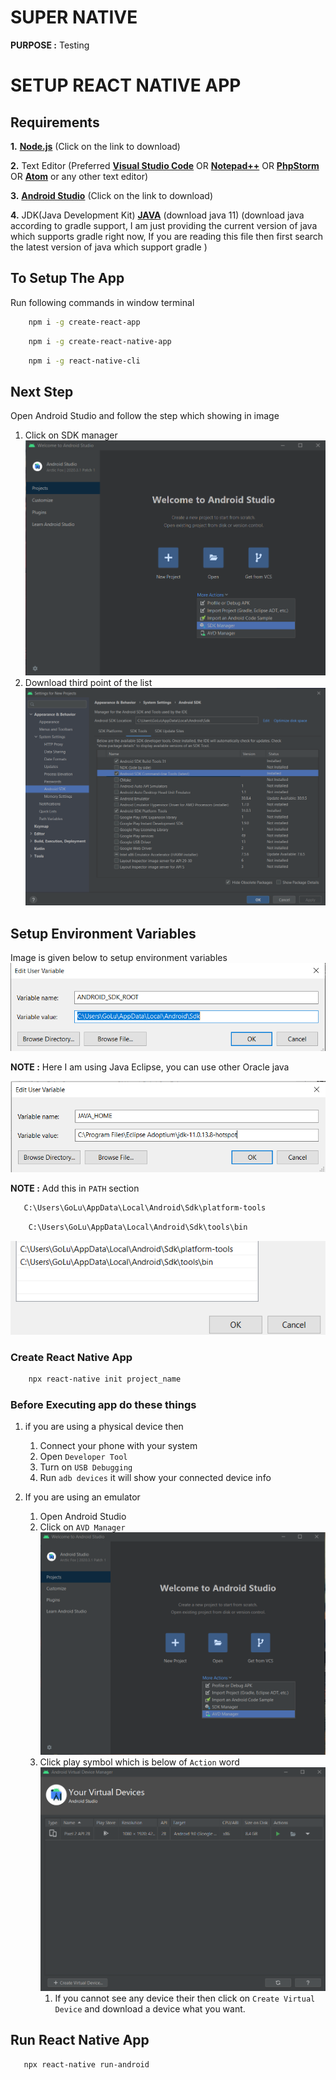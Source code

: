 # SUPER NATIVE

**PURPOSE :** Testing

# SETUP REACT NATIVE APP

## Requirements

**1.** **[Node.js](https://nodejs.org/en/)** (Click on the link to download)

**2.** Text Editor (Preferred **[Visual Studio Code](https://code.visualstudio.com/download)**
OR **[Notepad++](https://notepad-plus-plus.org/downloads/)**
OR **[PhpStorm](https://www.jetbrains.com/phpstorm/download/#section=windows)**
OR **[Atom](https://atom.io/)** or any other text editor)

**3.** **[Android Studio](https://developer.android.com/studio)** (Click on the link to download)

**4.** JDK(Java Development Kit) **[JAVA](https://adoptopenjdk.net/)** (download java 11)  (download java according to
gradle support, I am just providing the current version of java which supports gradle right now, If you are reading this
file then first search the latest version of java which support gradle )

## To Setup The App

Run following commands in window terminal

```bash
    npm i -g create-react-app
```

```bash
    npm i -g create-react-native-app
```

```bash
    npm i -g react-native-cli
```

## Next Step

Open Android Studio and follow the step which showing in image

1) Click on SDK manager
   ![](./img/1.png)
2) Download third point of the list
   ![](./img/2.png)

## Setup Environment Variables

Image is given below to setup environment variables
![](./img/3.png)

**NOTE :** Here I am using Java Eclipse, you can use other Oracle java

![](./img/4.png)

**NOTE :** Add this in `PATH` section

```bash
   C:\Users\GoLu\AppData\Local\Android\Sdk\platform-tools
```

```bash 
    C:\Users\GoLu\AppData\Local\Android\Sdk\tools\bin
```

![](./img/5.png)

### Create React Native App

```bash
    npx react-native init project_name
```

### Before Executing app do these things

1. if you are using a physical device then
    1. Connect your phone with your system
    2. Open `Developer Tool`
    3. Turn on `USB Debugging`
    4. Run `adb devices` it will show your connected device info


2. If you are using an emulator
    1. Open Android Studio
    2. Click on `AVD Manager`
       ![](./img/6.png)
    3. Click play symbol which is below of `Action` word
       ![](./img/7.png)
        1. If you cannot see any device their then click on `Create Virtual Device`  and download a device what you
           want.

## Run React Native App

```bash
   npx react-native run-android
```
